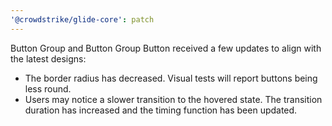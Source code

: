 ```yaml
---
'@crowdstrike/glide-core': patch
---
```


Button Group and Button Group Button received a few updates to align with the latest designs:

- The border radius has decreased. Visual tests will report buttons being less round.
- Users may notice a slower transition to the hovered state. The transition duration has increased and the timing function has been updated.
